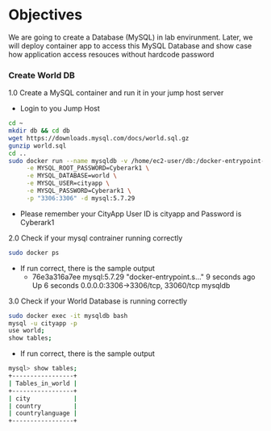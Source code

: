 # Objectives
We are going to create a Database (MySQL) in lab envirunment. Later, we will deploy container app to access this MySQL Database and show case how application access resouces without hardcode password

### Create World DB

1.0 Create a MySQL container and run it in your jump host server

- Login to you Jump Host
```bash
cd ~
mkdir db && cd db
wget https://downloads.mysql.com/docs/world.sql.gz
gunzip world.sql 
cd ..
sudo docker run --name mysqldb -v /home/ec2-user/db:/docker-entrypoint-initdb.d \
     -e MYSQL_ROOT_PASSWORD=Cyberark1 \
     -e MYSQL_DATABASE=world \
     -e MYSQL_USER=cityapp \
     -e MYSQL_PASSWORD=Cyberark1 \
     -p "3306:3306" -d mysql:5.7.29
```
- Please remember your CityApp User ID is cityapp and Password is Cyberark1

2.0 Check if your mysql contrainer running correctly
```bash
sudo docker ps
```
- If run correct, there is the sample output
     - 76e3a316a7ee        mysql:5.7.29        "docker-entrypoint.s…"   9 seconds ago       Up 6 seconds        0.0.0.0:3306->3306/tcp, 33060/tcp   mysqldb 

3.0 Check if your World Database is running correctly
```bash
sudo docker exec -it mysqldb bash 
mysql -u cityapp -p 
use world; 
show tables; 
```
- If run correct, there is the sample output
```bash
mysql> show tables;
+-----------------+
| Tables_in_world |
+-----------------+
| city            |
| country         |
| countrylanguage |
+-----------------+
```
